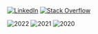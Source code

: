 [![LinkedIn](https://img.shields.io/badge/LinkedIn-Furkan%20Yavuz-0077B5?style=for-the-badge&logo=linkedin)](https://www.linkedin.com/in/furkanyavuz)
[![Stack Overflow](https://img.shields.io/badge/Stack%20Overflow-1.9k-FE7A16?style=for-the-badge&logo=stackoverflow)](https://stackoverflow.com/users/4988996/furkan-yavuz)

![2022](https://user-images.githubusercontent.com/2248168/213127038-56965322-268e-483a-a317-594da9c5f631.png)
![2021](https://user-images.githubusercontent.com/2248168/175069745-edceb1b0-a2db-4adc-8147-e46be72a57cb.png)
![2020](https://user-images.githubusercontent.com/2248168/213127590-8760f1e5-80d8-4c15-b734-b5b665cf1e58.png)
